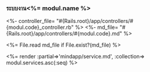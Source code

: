 
### ระบบงาน<%= modul.name %>

<%- controller_file= "#{Rails.root}/app/controllers/#{modul.code}_controller.rb" %>
<%- md_file= "#{Rails.root}/app/controllers/#{modul.code}.md" %>

<%= File.read md_file if File.exist?(md_file) %>

<%= render :partial=>'mindapp/service.md', :collection=> modul.services.asc(:seq) %>
